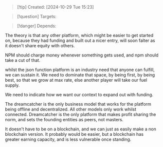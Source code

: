 
>[!tip] Created: [2024-10-29 Tue 15:23]

>[!question] Targets: 

>[!danger] Depends: 

The theory is that any other platform, which might be easier to get started on, because they had funding and built out a nicer entry, will soon falter as it doesn't share equity with others.

NPM should charge money whenever something gets used, and npm should take a cut of that.

whilst the json function platform is an industry need that anyone can fulfill, we can sustain it.  We need to dominate that space, by being first, by being best, so that we grow at max rate, else another player will take our fuel supply.

We need to indicate how we want our context to expand out with funding.

The dreamcatcher is the only business model that works for the platform being offline and decentralized.  All other models only work whilst connected.  Dreamcatcher is the only platform that makes profit sharing the norm, and sets the founding entities as peers, not masters.

It doesn't have to be on a blockchain, and we can just as easily make a non blockchain version.  It probably would be easier, but a blockchain has greater earning capacity, and is less vulnerable once standing.